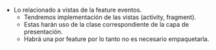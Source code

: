 * Lo relacionado a vistas de la feature eventos.
    * Tendremos implementación de las vistas (activity, fragment).
    * Estas harán uso de la clase correspondiente de la capa de presentación.
    * Habrá una por feature por lo tanto no es necesario empaquetarla.